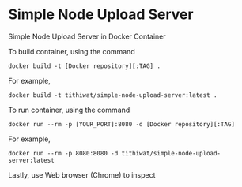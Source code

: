 # Simple Node Upload Server
Simple Node Upload Server in Docker Container

To build container, using the command
```shell
docker build -t [Docker repository][:TAG] .
```

For example,
```shell
docker build -t tithiwat/simple-node-upload-server:latest .
```

To run container, using the command
```shell
docker run --rm -p [YOUR_PORT]:8080 -d [Docker repository][:TAG]
```

For example,
```shell
docker run --rm -p 8080:8080 -d tithiwat/simple-node-upload-server:latest
```

Lastly, use Web browser (Chrome) to inspect

